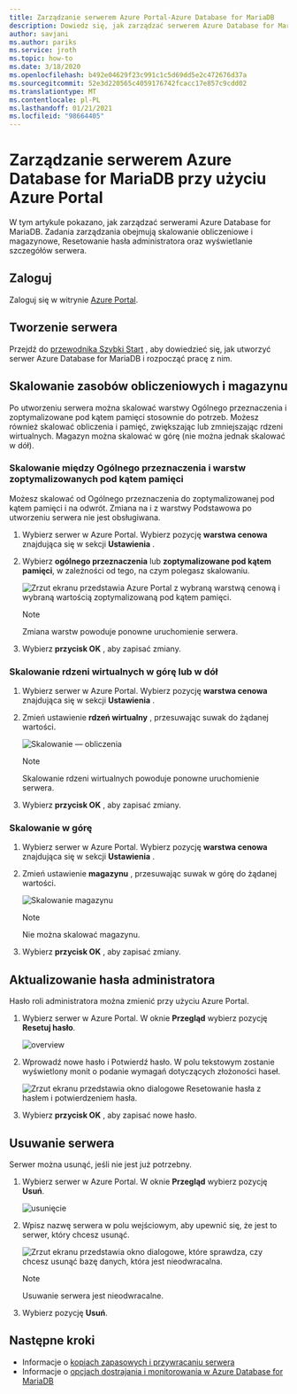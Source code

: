 ```yaml
---
title: Zarządzanie serwerem Azure Portal-Azure Database for MariaDB
description: Dowiedz się, jak zarządzać serwerem Azure Database for MariaDB przy użyciu Azure Portal.
author: savjani
ms.author: pariks
ms.service: jroth
ms.topic: how-to
ms.date: 3/18/2020
ms.openlocfilehash: b492e04629f23c991c1c5d69dd5e2c472676d37a
ms.sourcegitcommit: 52e3d220565c4059176742fcacc17e857c9cdd02
ms.translationtype: MT
ms.contentlocale: pl-PL
ms.lasthandoff: 01/21/2021
ms.locfileid: "98664405"
---
```

# <a name="manage-an-azure-database-for-mariadb-server-using-the-azure-portal"></a>Zarządzanie serwerem Azure Database for MariaDB przy użyciu Azure Portal
W tym artykule pokazano, jak zarządzać serwerami Azure Database for MariaDB. Zadania zarządzania obejmują skalowanie obliczeniowe i magazynowe, Resetowanie hasła administratora oraz wyświetlanie szczegółów serwera.

## <a name="sign-in"></a>Zaloguj
Zaloguj się w witrynie [Azure Portal](https://portal.azure.com).

## <a name="create-a-server"></a>Tworzenie serwera
Przejdź do [przewodnika Szybki Start](quickstart-create-mariadb-server-database-using-azure-portal.md) , aby dowiedzieć się, jak utworzyć serwer Azure Database for MariaDB i rozpocząć pracę z nim.

## <a name="scale-compute-and-storage"></a>Skalowanie zasobów obliczeniowych i magazynu

Po utworzeniu serwera można skalować warstwy Ogólnego przeznaczenia i zoptymalizowane pod kątem pamięci stosownie do potrzeb. Możesz również skalować obliczenia i pamięć, zwiększając lub zmniejszając rdzeni wirtualnych. Magazyn można skalować w górę (nie można jednak skalować w dół).

### <a name="scale-between-general-purpose-and-memory-optimized-tiers"></a>Skalowanie między Ogólnego przeznaczenia i warstw zoptymalizowanych pod kątem pamięci

Możesz skalować od Ogólnego przeznaczenia do zoptymalizowanej pod kątem pamięci i na odwrót. Zmiana na i z warstwy Podstawowa po utworzeniu serwera nie jest obsługiwana. 

1. Wybierz serwer w Azure Portal. Wybierz pozycję **warstwa cenowa** znajdująca się w sekcji **Ustawienia** .

2. Wybierz **ogólnego przeznaczenia** lub **zoptymalizowane pod kątem pamięci**, w zależności od tego, na czym polegasz skalowaniu. 

    ![Zrzut ekranu przedstawia Azure Portal z wybraną warstwą cenową i wybraną wartością zoptymalizowaną pod kątem pamięci.](./media/howto-create-manage-server-portal/change-pricing-tier.png)

    > [!NOTE]
    > Zmiana warstw powoduje ponowne uruchomienie serwera.

4. Wybierz **przycisk OK** , aby zapisać zmiany.


### <a name="scale-vcores-up-or-down"></a>Skalowanie rdzeni wirtualnych w górę lub w dół

1. Wybierz serwer w Azure Portal. Wybierz pozycję **warstwa cenowa** znajdująca się w sekcji **Ustawienia** .

2. Zmień ustawienie **rdzeń wirtualny** , przesuwając suwak do żądanej wartości.

    ![Skalowanie — obliczenia](./media/howto-create-manage-server-portal/scaling-compute.png)

    > [!NOTE]
    > Skalowanie rdzeni wirtualnych powoduje ponowne uruchomienie serwera.

3. Wybierz **przycisk OK** , aby zapisać zmiany.


### <a name="scale-storage-up"></a>Skalowanie w górę

1. Wybierz serwer w Azure Portal. Wybierz pozycję **warstwa cenowa** znajdująca się w sekcji **Ustawienia** .

2. Zmień ustawienie **magazynu** , przesuwając suwak w górę do żądanej wartości.

    ![Skalowanie magazynu](./media/howto-create-manage-server-portal/scaling-storage.png)

    > [!NOTE]
    > Nie można skalować magazynu.

3. Wybierz **przycisk OK** , aby zapisać zmiany.


## <a name="update-admin-password"></a>Aktualizowanie hasła administratora
Hasło roli administratora można zmienić przy użyciu Azure Portal.

1. Wybierz serwer w Azure Portal. W oknie **Przegląd** wybierz pozycję **Resetuj hasło**.

   ![overview](./media/howto-create-manage-server-portal/overview-reset-password.png)

2. Wprowadź nowe hasło i Potwierdź hasło. W polu tekstowym zostanie wyświetlony monit o podanie wymagań dotyczących złożoności haseł.

   ![Zrzut ekranu przedstawia okno dialogowe Resetowanie hasła z hasłem i potwierdzeniem hasła.](./media/howto-create-manage-server-portal/reset-password.png)

3. Wybierz **przycisk OK** , aby zapisać nowe hasło.


## <a name="delete-a-server"></a>Usuwanie serwera

Serwer można usunąć, jeśli nie jest już potrzebny. 

1. Wybierz serwer w Azure Portal. W oknie **Przegląd** wybierz pozycję **Usuń**.

    ![usunięcie](./media/howto-create-manage-server-portal/overview-delete.png)

2. Wpisz nazwę serwera w polu wejściowym, aby upewnić się, że jest to serwer, który chcesz usunąć.

    ![Zrzut ekranu przedstawia okno dialogowe, które sprawdza, czy chcesz usunąć bazę danych, która jest nieodwracalna.](./media/howto-create-manage-server-portal/confirm-delete.png)

    > [!NOTE]
    > Usuwanie serwera jest nieodwracalne.

3. Wybierz pozycję **Usuń**.


## <a name="next-steps"></a>Następne kroki
- Informacje o [kopiach zapasowych i przywracaniu serwera](howto-restore-server-portal.md)
- Informacje o [opcjach dostrajania i monitorowania w Azure Database for MariaDB](concepts-monitoring.md)
